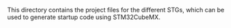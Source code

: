 This directory contains the project files for the different STGs, which can be used to generate startup code using STM32CubeMX.